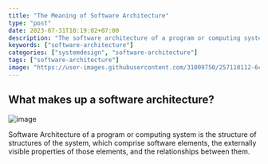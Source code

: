 ```yaml
---
title: "The Meaning of Software Architecture"
type: "post"
date: 2023-07-31T10:19:02+07:00
description: "The software architecture of a program or computing system is the structure or structures of the system, which comprise software elements, the externally visible properties of those elements, and the relationships among them"
keywords: ["software-architecture"]
categories: ["systemdesign", "software-architecture"]
tags: ["software-architecture"]
image: "https://user-images.githubusercontent.com/31009750/257110112-6c5ddbfc-a58d-41eb-80af-a9e51f87584d.png"
---
```


## What makes up a software architecture?

![image](https://user-images.githubusercontent.com/31009750/257109485-9c60867e-e7fa-43c3-9251-5b86e69ca535.png)

Software Architecture of a program or computing system is the structure of structures of the system, which comprise software elements, the externally visible properties of those elements, and the relationships between them.
